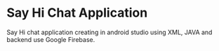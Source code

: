 # Say Hi Chat Application
Say Hi chat application creating in android studio using XML, JAVA and backend use Google Firebase.
